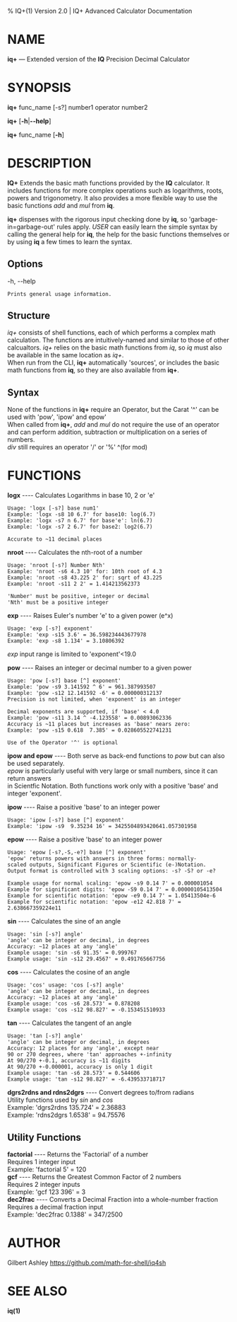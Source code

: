 % IQ+(1) Version 2.0 | IQ+ Advanced Calculator Documentation

NAME
====

**iq+** — Extended version of the **IQ** Precision Decimal Calculator

SYNOPSIS
========

**iq+** func_name \[-s?] number1 operator number2

**iq+** \[**-h**|**--help**]

**iq+** func_name \[**-h**]

DESCRIPTION
===========

**IQ+** Extends the basic math functions provided by the **IQ** calculator. It includes functions for more complex operations such as logarithms, roots, powers and trigonometry. It also provides a more flexible way to use the basic functions *add* and *mul* from **iq**.

**iq+** dispenses with the rigorous input checking done by **iq**, so 'garbage-in=garbage-out' rules apply. *USER* can easily learn the simple syntax by calling the general help for **iq**, the help for the basic functions themselves or by using **iq** a few times to learn the syntax.

Options
-------

-h, --help

    Prints general usage information.

Structure
---------

*iq+* consists of shell functions, each of which performs a complex math calculation. The functions are intuitively-named and similar to those of other calcualtors. *iq+* relies on the basic math functions from *iq*, so *iq* must also be available in the same location as *iq+*.  
When run from the CLI, **iq+** automatically 'sources', or includes the basic math functions from **iq**, so they are also available from **iq+**.

Syntax
------

None of the functions in **iq+** require an Operator, but the Carat '^' can be used with 'pow', 'ipow' and epow'  
When called from **iq+**, *add* and *mul* do not require the use of an operator and can perform addition, subtraction or multiplication on a series of numbers.  
*div* still requires an operator '/' or '%' ^(for mod)

FUNCTIONS
=========

**logx** ---- Calculates Logarithms in base 10, 2 or 'e'

    Usage: 'logx [-s?] base num1'
    Example: 'logx -s8 10 6.7' for base10: log(6.7)
    Example: 'logx -s7 n 6.7' for base'e': ln(6.7)
    Example: 'logx -s7 2 6.7' for base2: log2(6.7)

    Accurate to ~11 decimal places

**nroot** ---- Calculates the nth-root of a number

    Usage: 'nroot [-s?] Number Nth'
    Example: 'nroot -s6 4.3 10' for: 10th root of 4.3
    Example: 'nroot -s8 43.225 2' for: sqrt of 43.225
    Example: 'nroot -s11 2 2' = 1.414213562373

    'Number' must be positive, integer or decimal
    'Nth' must be a positive integer

**exp** ---- Raises Euler's number 'e' to a given power (e^x)

    Usage: 'exp [-s?] exponent'
    Example: 'exp -s15 3.6' = 36.598234443677978
    Example: 'exp -s8 1.134' = 3.10806392

   *exp* input range is limited to 'exponent'<19.0

**pow** ---- Raises an integer or decimal number to a given power

    Usage: 'pow [-s?] base [^] exponent'
    Example: 'pow -s9 3.141592 ^ 6' = 961.387993507
    Example: 'pow -s12 12.141592 -6' = 0.000000312137
    Precision is not limited, when 'exponent' is an integer

    Decimal exponents are supported, if 'base' < 4.0
    Example: 'pow -s11 3.14 ^ -4.123558' = 0.00893062336
    Accuracy is ~11 places but increases as 'base' nears zero:
    Example: 'pow -s15 0.618  7.385' = 0.028605522741231

    Use of the Operator '^' is optional

**ipow and epow** ----  Both serve as back-end functions to *pow* but can also be used separately.  
*epow* is particularly useful with very large or small numbers, since it can return answers  
in Scientfic Notation. Both functions work only with a positive 'base' and integer 'exponent'.

**ipow** ---- Raise a positive 'base' to an integer power

    Usage: 'ipow [-s?] base [^] exponent'
    Example: 'ipow -s9  9.35234 16' = 3425504893420641.057301958

**epow** ---- Raise a positive 'base' to an integer power

    Usage: 'epow [-s?,-S,-e?] base [^] exponent'
    'epow' returns powers with answers in three forms: normally-
    scaled outputs, Significant Figures or Scientific (e-)Notation.
    Output format is controlled with 3 scaling options: -s? -S? or -e?

    Example usage for normal scaling: 'epow -s9 0.14 7' = 0.000001054
    Example for significant digits: 'epow -S9 0.14 7' = 0.00000105413504
    Example for scientific notation: 'epow -e9 0.14 7' = 1.05413504e-6
    Example for scientific notation: 'epow -e12 42.818 7' = 2.638667359224e11

**sin** ---- Calculates the sine of an angle

    Usage: 'sin [-s?] angle'
    'angle' can be integer or decimal, in degrees
    Accuracy: ~12 places at any 'angle'
    Example usage: 'sin -s6 91.35' = 0.999767
    Example usage: 'sin -s12 29.4567' = 0.491765667756

**cos** ---- Calculates the cosine of an angle

    Usage: 'cos' usage: 'cos [-s?] angle'
    'angle' can be integer or decimal, in degrees
    Accuracy: ~12 places at any 'angle'
    Example usage: 'cos -s6 28.573' = 0.878208
    Example usage: 'cos -s12 98.827' = -0.153451510933

**tan** ---- Calculates the tangent of an angle

    Usage: 'tan [-s?] angle'
    'angle' can be integer or decimal, in degrees
    Accuracy: 12 places for any 'angle', except near
    90 or 270 degrees, where 'tan' approaches +-infinity
    At 90/270 +-0.1, accuracy is ~11 digits
    At 90/270 +-0.000001, accuracy is only 1 digit
    Example usage: 'tan -s6 28.573' = 0.544606
    Example usage: 'tan -s12 98.827' = -6.439533718717

**dgrs2rdns and rdns2dgrs** ---- Convert degrees to/from radians  
    Utility functions used by *sin* and *cos*  
    Example: 'dgrs2rdns 135.724' = 2.36883  
    Example: 'rdns2dgrs 1.6538' = 94.75576

Utility Functions
-----------------
**factorial** ---- Returns the 'Factorial' of a number  
    Requires 1 integer input  
    Example: 'factorial 5' = 120  
**gcf** ---- Returns the Greatest Common Factor of 2 numbers  
    Requires 2 integer inputs  
    Example: 'gcf 123 396' = 3  
**dec2frac** ---- Converts a Decimal Fraction into a whole-number fraction  
    Requires a decimal fraction input  
    Example: 'dec2frac 0.1388' = 347/2500

AUTHOR
======

Gilbert Ashley <https://github.com/math-for-shell/iq4sh>

SEE ALSO
========

**iq(1)**
